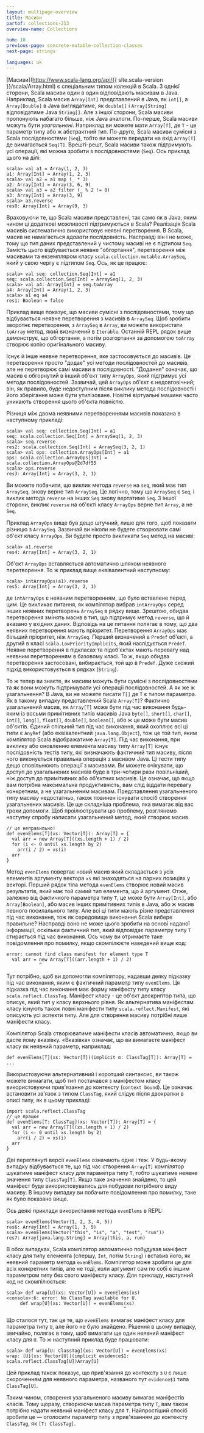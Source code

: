 ```yaml
---
layout: multipage-overview
title: Масиви
partof: collections-213
overview-name: Collections

num: 10
previous-page: concrete-mutable-collection-classes
next-page: strings

languages: uk
---
```


[Масиви](https://www.scala-lang.org/api/{{ site.scala-version }}/scala/Array.html) є спеціальним типом колекцій в Scala. З однієї сторони, Scala масиви один в один відповідають масивам в Java. Наприклад, Scala масив `Array[Int]` представлений в Java, як `int[]`, а `Array[Double]` в Java виглядатиме, як `double[]` і `Array[String]` відповідатиме Java `String[]`. Але з іншої сторони, Scala масиви пропонують набагато більше, ніж Java аналоги. По-перше, Scala масиви можуть бути _узагальнені_. Наприклад ви можете мати `Array[T]`, де `T` - це параметр типу або ж абстрактний тип. По-друге, Scala масиви сумісні з Scala послідовностями (`Seq`), тобто ви можете передати на вхід `Array[T]` де вимагається `Seq[T]`. Врешті-решт, Scala масиви також підтримують усі операції, які можна зробити з послідовностями (`Seq`). Ось приклад цього на ділі:

    scala> val a1 = Array(1, 2, 3)
    a1: Array[Int] = Array(1, 2, 3)
    scala> val a2 = a1 map (_ * 3)
    a2: Array[Int] = Array(3, 6, 9)
    scala> val a3 = a2 filter (_ % 2 != 0)
    a3: Array[Int] = Array(3, 9)
    scala> a3.reverse
    res0: Array[Int] = Array(9, 3)

Враховуючи те, що Scala масиви представлені, так само як в Java, яким чином ці додаткові можливості підтримуються в Scala? Реалізація Scala масивів систематично використовує неявні перетворення. В Scala, масив не намагається _вдавати_ послідовність. Насправді він і не може, тому що тип даних представлений у чистому масиві не є підтипом `Seq`. Замість цього відбувається неявне "обгортання", перетворення між масивами та екземпляром класу `scala.collection.mutable.ArraySeq`, який у свою чергу є підтипом `Seq`. Ось, як це працює:

    scala> val seq: collection.Seq[Int] = a1
    seq: scala.collection.Seq[Int] = ArraySeq(1, 2, 3)
    scala> val a4: Array[Int] = seq.toArray
    a4: Array[Int] = Array(1, 2, 3)
    scala> a1 eq a4
    res1: Boolean = false

Приклад вище показує, що масиви сумісні з послідовностями, тому що відбувається неявне перетворення з масивів в `ArraySeq`. Щоб зробити зворотнє перетворення, з `ArraySeq` в `Array`, ви можете використати `toArray` метод, який визначений в `Iterable`. Останній REPL рядок вище демонструє, що обгортання, а потім розгортання за допомогою `toArray` створює копію оригінального масиву.

Існує й інше неявне перетворення, яке застосовується до масивів. Це перетворення просто "додає" усі методи послідовностей до масивів, але не перетворює самі масиви в послідовності. "Додання" означає, що масив є обгорнутий в інший об'єкт типу `ArrayOps`, який підтримує усі методи послідовностей. Зазвичай, цей `ArrayOps` об'єкт є недовговічний; він, як правило, буде недоступним після виклику метода послідовності і його зберігання може бути утилізоване. Новітні віртуальні машини часто уникають створення цього об'єкта повністю.

Різниця між двома неявними перетвореннями масивів показана в наступному прикладі:

    scala> val seq: collection.Seq[Int] = a1
    seq: scala.collection.Seq[Int] = ArraySeq(1, 2, 3)
    scala> seq.reverse
    res2: scala.collection.Seq[Int] = ArraySeq(3, 2, 1)
    scala> val ops: collection.ArrayOps[Int] = a1
    ops: scala.collection.ArrayOps[Int] = scala.collection.ArrayOps@2d7df55
    scala> ops.reverse
    res3: Array[Int] = Array(3, 2, 1)

Ви можете побачити, що виклик метода `reverse` на `seq`, який має тип `ArraySeq`, знову верне тип `ArraySeq`. Це логічно, тому що `ArraySeq` є `Seq`, і виклик метода `reverse` на інших `Seq` знову вертатиме `Seq`. З іншої сторони, виклик `reverse` на об'єкті класу `ArrayOps` верне тип `Array`, а не `Seq`.

Приклад `ArrayOps` вище був дещо штучний, лише для того, щоб показати різницю з `ArraySeq`. Зазвичай ви ніколи не будете створювати самі об'єкт класу `ArrayOps`. Ви будете просто викликати `Seq` метод на масиві:

    scala> a1.reverse
    res4: Array[Int] = Array(3, 2, 1)

Об'єкт `ArrayOps` вставляється автоматично шляхом неявного перетворення. То ж приклад вище еквівалентний наступному:

    scala> intArrayOps(a1).reverse
    res5: Array[Int] = Array(3, 2, 1)

де `intArrayOps` є неявним перетворенням, що було вставлене перед цим. Це викликає питання, як компілятор вибрав `intArrayOps` серед інших неявних перетворень `ArraySeq` в рядку вище. Зрештою, обидва перетворення змінять масив в тип, що підтримує метод `reverse`, що й вказано у вхідних даних. Відповідь на це питання полягає в тому, що два неявних перетворення мають пріоритет. Перетворення `ArrayOps` має більший пріоритет, ніж `ArraySeq`. Перший визначений в `Predef` об'єкті, а другий в класі `scala.LowPriorityImplicits`, який наслідується `Predef`. Неявне перетворення в підкласах та підоб'єктах мають перевагу над неявним перетворенням в базовому класі. То ж, якщо обидва перетворення застосовані, вибирається, той що в `Predef`. Дуже схожий підхід використовується в рядках (`String`).

То ж тепер ви знаєте, як масиви можуть бути сумісні з послідовностями та як вони можуть підтримувати усі операції послідовностей. А як же ж узагальнення? В Java, ви не можете писати `T[]` де `T` є типом параметра. Як в такому випадку представлений Scala `Array[T]`? Фактично узагальнений масив, як `Array[T]` може бути під час виконання будь-яким із восьми примітивних типів масивів Java `byte[]`, `short[]`, `char[]`, `int[]`, `long[]`, `float[]`, `double[]`, `boolean[]`, або ж це може бути масив об'єктів. Єдиний спільний тип під час виконання, який охоплює всі ці типи є `AnyRef` (або еквівалентний `java.lang.Object`), тож це той тип, яким компілятор Scala відображатиме `Array[T]`. Під час виконання, при виклику або оновленню елемента масиву типу `Array[T]` існує послідовність тестів типу, які визначають фактичний тип масиву, після чого виконується правильна операція з масивом Java. Ці тести типу дещо сповільнюють операції з масивами. Ви можете очікувати, що доступ до узагальнених масивів буде в три-чотири рази повільніший, ніж доступ до примітивних або об’єктних масивів. Це означає, що якщо вам потрібна максимальна продуктивність, вам слід віддати перевагу конкретним, а не узагальненим масивам. Представлення узагальненого типу масиву недостатньо, також повинен існувати спосіб створення узагальнених масивів. Це ще складніша проблема, яка вимагає від вас трохи допомоги. Щоб проілюструвати цю проблему, розглянемо наступну спробу написати узагальнений метод, який створює масив.

    // це неправильно!
    def evenElems[T](xs: Vector[T]): Array[T] = {
      val arr = new Array[T]((xs.length + 1) / 2)
      for (i <- 0 until xs.length by 2)
        arr(i / 2) = xs(i)
      arr
    }

Метод `evenElems` повертає новий масив який складається з усіх елементів аргументу вектора `xs` які знаходяться на парних позиціях у векторі. Перший рядок тіла метода `evenElems` створює новий масив результатів, який має той самий тип елемента, що й аргумент. Отже, залежно від фактичного параметра типу `T`, це може бути `Array[Int]`, або `Array[Boolean]`, або масив інших примітивних типів в Java, або ж масив певного посилального типу. Але всі ці типи мають різне представлення під час виконання, тож як середовище виконання Scala вибере правильне? Насправді воно не може цього зробити на основі наданої інформації, оскільки фактичний тип, який відповідає параметру типу `T` стирається під час виконання. Ось чому ви отримаєте таке повідомлення про помилку, якщо скомпілюєте наведений вище код:

    error: cannot find class manifest for element type T
      val arr = new Array[T]((arr.length + 1) / 2)
                ^

Тут потрібно, щоб ви допомогли компілятору, надавши деяку підказку під час виконання, яким є фактичний параметр типу `evenElems`. Ця підказка під час виконання має форму маніфесту типу класу `scala.reflect.ClassTag`. Маніфест класу - це об'єкт дескриптор типа, що описує, який тип у класу верхнього рівня. Як альтернатива маніфестам класу існують також повні маніфести типу `scala.reflect.Manifest`, які описують усі аспекти типу. Але для створення масиву потрібні лише маніфести класу.

Компілятор Scala створюватиме маніфести класів автоматично, якщо ви дасте йому вказівку. «Вказівка» означає, що ви вимагаєте маніфест класу як неявний параметр, наприклад:

    def evenElems[T](xs: Vector[T])(implicit m: ClassTag[T]): Array[T] = ...

Використовуючи альтернативний і коротший синтаксис, ви також можете вимагати, щоб тип постачався з маніфестом класу використовуючи прив'язання до контексту (`context bound`). Це означає встановити зв'язок з типом `ClassTag`, який слідує після двокрапки в описі типу, як в цьому прикладі:

    import scala.reflect.ClassTag
    // це працює
    def evenElems[T: ClassTag](xs: Vector[T]): Array[T] = {
      val arr = new Array[T]((xs.length + 1) / 2)
      for (i <- 0 until xs.length by 2)
        arr(i / 2) = xs(i)
      arr
    }

Дві переглянуті версії `evenElems` означають одне і теж. У будь-якому випадку відбувається те, що під час створення `Array[T]` компілятор шукатиме маніфест класу для параметра типу `T`, тобто шукатиме неявне значення типу `ClassTag[T]`. Якщо таке значення знайдено, то цей маніфест буде використовуватись для побудови потрібного виду масиву. В іншому випадку ви побачите повідомлення про помилку, таке як було показано вище.

Ось деякі приклади використання метода `evenElems` в REPL:

    scala> evenElems(Vector(1, 2, 3, 4, 5))
    res6: Array[Int] = Array(1, 3, 5)
    scala> evenElems(Vector("this", "is", "a", "test", "run"))
    res7: Array[java.lang.String] = Array(this, a, run)

В обох випадках, Scala компілятор автоматично побудував маніфест класу для типу елемента (спершу, `Int`, потім `String`) і вставив його, як неявний параметр метода `evenElems`. Компілятор може зробити це для всіх конкретних типів, але не тоді, коли аргумент сам по собі є іншим параметром типу без свого маніфесту класу. Для прикладу, наступний код не скомпілюється:

    scala> def wrap[U](xs: Vector[U]) = evenElems(xs)
    <console>:6: error: No ClassTag available for U.
         def wrap[U](xs: Vector[U]) = evenElems(xs)
                                               ^

Що сталося тут, так це те, що `evenElems` вимагає маніфест класу для параметра типу `U`, але його не було знайдено. Рішення в цьому випадку, звичайно, полягає в тому, щоб вимагати ще один неявний маніфест класу для `U`. То ж наступний приклад буде працювати:

    scala> def wrap[U: ClassTag](xs: Vector[U]) = evenElems(xs)
    wrap: [U](xs: Vector[U])(implicit evidence$1: scala.reflect.ClassTag[U])Array[U]

Цей приклад також показує, що прив'язання до контексту з `U` є лише скороченням для неявного параметра, названого тут `evidence$1` типа `ClassTag[U]`.

Таким чином, створення узагальненого масиву вимагає маніфестів класів. Тому щоразу, створюючи масив параметра типу `T`, вам також потрібно надати неявний маніфест класу для `T`. Найпростіший спосіб зробити це — оголосити параметр типу з прив'язанням до контексту `ClassTag`, як `[T: ClassTag]`.

